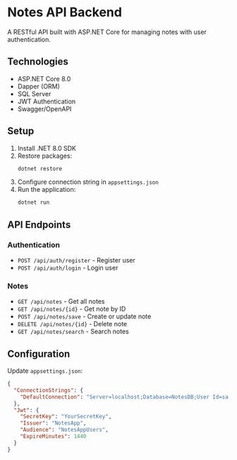# Notes API Backend

A RESTful API built with ASP.NET Core for managing notes with user authentication.

## Technologies
- ASP.NET Core 8.0
- Dapper (ORM)
- SQL Server
- JWT Authentication
- Swagger/OpenAPI

## Setup

1. Install .NET 8.0 SDK
2. Restore packages:
   ```bash
   dotnet restore
   ```
3. Configure connection string in `appsettings.json`
4. Run the application:
   ```bash
   dotnet run
   ```

## API Endpoints

### Authentication
- `POST /api/auth/register` - Register user
- `POST /api/auth/login` - Login user

### Notes
- `GET /api/notes` - Get all notes
- `GET /api/notes/{id}` - Get note by ID
- `POST /api/notes/save` - Create or update note
- `DELETE /api/notes/{id}` - Delete note
- `GET /api/notes/search` - Search notes

## Configuration

Update `appsettings.json`:
```json
{
  "ConnectionStrings": {
    "DefaultConnection": "Server=localhost;Database=NotesDB;User Id=sa;Password=YourPassword;"
  },
  "Jwt": {
    "SecretKey": "YourSecretKey",
    "Issuer": "NotesApp",
    "Audience": "NotesAppUsers",
    "ExpireMinutes": 1440
  }
}
```